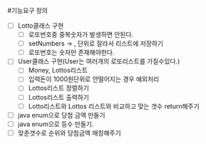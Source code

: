 #기능요구 정의
- [ ] Lotto클래스 구현
  - [ ] 로또번호중 중복숫자가 발생하면 안된다.
  - [ ] setNumbers -> , 단위로 잘라서 리스트에 저장하기
  - [ ] 로또번호는 숫자만 존재해야한다.
- [ ] User클래스 구현(User는 여러개의 로또리스트를 가질수있다.)
  - [ ] Money, Lottos리스트
  - [ ] 입력돈이 1000원단위로 안떨어지는 경우 예외처리
  - [ ] Lottos리스트 정렬하기
  - [ ] Lottos리스트 출력하기
  - [ ] Lotto리스트와 Lottos 리스트와 비교하고 맞는 갯수 return해주기
- [ ] java enum으로 당첨 금액 만들기
- [ ] java enum으로 등수 만들기.
- [ ] 맞춘갯수로 순위와 당첨금액 매칭해주기